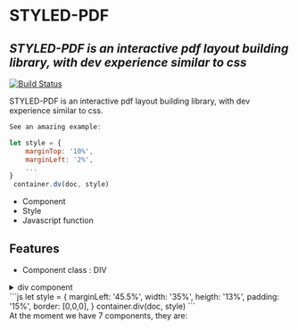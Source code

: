 # STYLED-PDF
## _STYLED-PDF is an interactive pdf layout building library, with dev experience similar to css_

[![Build Status](https://travis-ci.org/joemccann/dillinger.svg?branch=master)](https://travis-ci.org/joemccann/dillinger)

 STYLED-PDF is an interactive pdf layout building library, with dev experience similar to css.
 ```js
 See an amazing example:
 
 let style = {
     marginTop: '10%',
     marginLeft: '2%',
     ...
 }
  container.dv(doc, style)
 ```

- Component
- Style
- Javascript function

## Features

- Component class :
  DIV
 <details>
    <summary> div component <summary>
    ```js
     let style = {
            marginLeft: '45.5%',
            width: '35%',
            heigth: '13%',
            padding: '15%',
            border: [0,0,0],
     }
     container.div(doc, style)
    ```
 </details>
  At the moment we have 7 components, they are:
